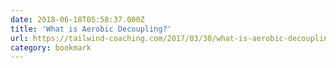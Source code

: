 ```yaml
---
date: 2018-06-18T05:58:37.000Z
title: 'What is Aerobic Decoupling?'
url: https://tailwind-coaching.com/2017/03/30/what-is-aerobic-decoupling/
category: bookmark
---
```

